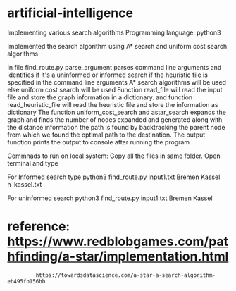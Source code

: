 # artificial-intelligence
Implementing various search algorithms 
Programming language: python3

Implemented the search algorithm using A* search and uniform cost search algorithms

In file find_route.py parse_argument parses command line arguments and identifies if it's a uninformed or informed search 
if the heuristic file is specified in the command line arguments A* search algorithms will be used else uniform cost search will be used
Function read_file will read the input file and store the graph information in a dictionary. 
and function read_heuristic_file will read the heuristic file and store the information as dictionary
The function uniform_cost_search and astar_search expands the graph and finds the number of nodes expanded and generated along with the distance information the path is found by backtracking the parent node from which we found the optimal path to the destination.
The output function prints the output to console after running the program
 
Commnads to run on local system:
Copy all the files in same folder. Open terminal and type 

For Informed search type 
python3 find_route.py input1.txt Bremen Kassel h_kassel.txt

For uninformed search 
python3 find_route.py input1.txt Bremen Kassel

# reference: https://www.redblobgames.com/pathfinding/a-star/implementation.html
             https://towardsdatascience.com/a-star-a-search-algorithm-eb495fb156bb
